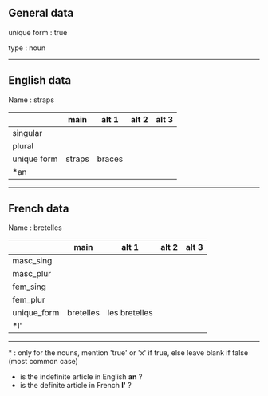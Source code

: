 ## General data

unique form : true

type : noun

---

## English data

Name : straps

|             |  main  | alt 1  | alt 2 | alt 3 |
| :---------- | :----: | :----: | :---: | ----- |
| singular    |        |        |       |       |
| plural      |        |        |       |       |
| unique form | straps | braces |       |       |
| \*an        |        |        |       |       |

---

## French data

Name : bretelles

|             |   main    |     alt 1     | alt 2 | alt 3 |
| :---------- | :-------: | :-----------: | :---: | :---: |
| masc_sing   |           |               |       |       |
| masc_plur   |           |               |       |       |
| fem_sing    |           |               |       |       |
| fem_plur    |           |               |       |       |
| unique_form | bretelles | les bretelles |       |       |
| \*l'        |           |               |       |       |

---

\* : only for the nouns, mention 'true' or 'x' if true, else leave blank if false (most common case)

- is the indefinite article in English **an** ?
- is the definite article in French **l'** ?
